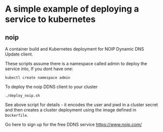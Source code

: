 # A simple example of deploying a service to kubernetes
## noip
A container build and Kubernetes deployment for NOIP Dynamic DNS Update client.

These scripts assume there is a namespace called admin to deploy the
service into,
If you dont have one:

```
kubectl create namespace admin
```

To deploy the noip DDNS client to your cluster
```
./deploy_noip.sh
```

See above script for details - it encodes the user and pwd in a cluster secret
and then creates a cluster deployment using the image defined in `Dockerfile`.

Go here to sign up for the free DDNS service https://www.noip.com/
